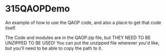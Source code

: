 # 315QAOPDemo
An example of how to use the QAOP code, and also a place to get that code itself.

The Code and modules are in the QAOP.zip file, but THEY NEED TO BE UNZIPPED TO BE USED!
You can put the unzipped file wherever you'd like, but you'll need to be able to copy the path to it.
